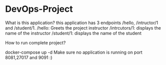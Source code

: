 # DevOps-Project

What is this application?
this application has 3 endpoints /hello, /intructor/1 and /student/1.
/hello: Greets the project instructor 
/intrcutors/1: displays the name of the instructor 
/student/1: displays the name of the student

How to run complete project?

docker-compose up -d
Make sure no application is running on port 8081,27017 and 9091 :)